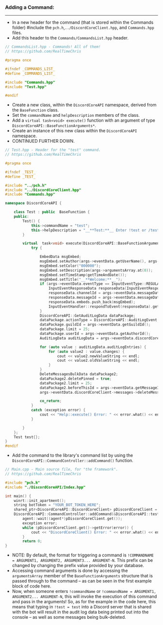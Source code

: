 ### **Adding a Command:**
---
- In a new header for the command (that is stored within the Commands folder) #include the `pch.h`,`../DiscordCoreClient.hpp`, and `Commands.hpp` files.
- Add this header to the `Commands/CommandsList.hpp` header.
```cpp
// CommandsList.hpp - Commands! All of them!
// https://github.com/RealTimeChris

#pragma once

#ifndef _COMMANDS_LIST_
#define _COMMANDS_LIST_

#include "Commands.hpp"
#include "Test.hpp"

#endif
```
- Create a new class, within the `DiscordCoreAPI` namespace, derived from the `BaseFunction` class.
- Set the `commandName` and `helpDescription` members of the class.
- Add a `virtual task<void> execute()` function with an argument of type `DiscordCoreAPI::BaseFunctionArguments*`.
- Create an instance of this new class within the `DiscordCoreAPI` namespace.
- CONTINUED FURTHER DOWN.

```cpp
// Test.hpp - Header for the "test" command.
// https://github.com/RealTimeChris

#pragma once

#ifndef _TEST_
#define _TEST_

#include "../pch.h"
#include "../DiscordCoreClient.hpp"
#include "Commands.hpp"

namespace DiscordCoreAPI {

	class Test : public  BaseFunction {
	public:
		Test() {
			this->commandName = "test";
			this->helpDescription = "__**Test:**__ Enter !test or /test to run this command!";
		}

		virtual  task<void> execute(DiscordCoreAPI::BaseFunctionArguments* args) {
			try {

				EmbedData msgEmbed;
				msgEmbed.setAuthor(args->eventData.getUserName(), args->eventData.getAvatarURL());
				msgEmbed.setColor("000000");
				msgEmbed.setDescription(args->argumentsArray.at(0));
				msgEmbed.setTimeStamp(getTimeAndDate());
				msgEmbed.setTitle("__**Welcome:**__");
				if (args->eventData.eventType == InputEventType::REGULAR_MESSAGE) {
					InputEventResponseData responseData(InputEventResponseType::REGULAR_MESSAGE_RESPONSE);
					responseData.channelId = args->eventData.messageData.channelId;
					responseData.messageId = args->eventData.messageData.id;
					responseData.embeds.push_back(msgEmbed);
					InputEventHandler::respondToEvent(responseData).get();
				}
				DiscordCoreAPI::GetAuditLogData dataPackage;
				dataPackage.actionType = DiscordCoreAPI::AuditLogEvent::ROLE_UPDATE;
				dataPackage.guildId = args->eventData.getGuildId();
				dataPackage.limit = 25;
				dataPackage.userId = args->eventData.getAuthorId();
				AuditLogData auditLogData = args->eventData.discordCoreClient->guilds->getAuditLogDataAsync(dataPackage).get();

				for (auto value : auditLogData.auditLogEntries) {
					for (auto value2 : value.changes) {
						cout << value2.newValueString << endl;
						cout << value2.oldValueString << endl;
					}
				}
				DeleteMessagesBulkData dataPackage2;
				dataPackage2.deletePinned = true;
				dataPackage2.limit = 25;
				dataPackage2.beforeThisId = args->eventData.getMessageId();
				args->eventData.discordCoreClient->messages->deleteMessasgeBulkAsync(dataPackage2).get();

				co_return;
			}
			catch (exception error) {
				cout << "Help::execute() Error: " << error.what() << endl << endl;
			}

		}
	};
	Test test{};
}
#endif
```
- Add the command to the library's command list by using the `DiscordCoreAPI::CommandController::addCommand()` function.

```cpp
// Main.cpp - Main source file, for "the framework".
// https://github.com/RealTimeChris

#include "pch.h"
#include "./DiscordCoreAPI/Index.hpp"

int main() {
	winrt::init_apartment();
	string botToken = "YOUR_BOT_TOKEN_HERE";
	shared_ptr<DiscordCoreAPI::DiscordCoreClient> pDiscordCoreClient = DiscordCoreAPI::DiscordCoreClient::finalSetup(botToken);
   	DiscordCoreAPI::CommandController::addCommand(&DiscordCoreAPI::test, DiscordCoreAPI::test.commandName);
    	agent::wait((agent*)pDiscordCoreClient.get());
    	exception error;
    	while (pDiscordCoreClient.get()->getError(error)) {
	        cout << "DiscordCoreClient() Error: " << error.what() << endl << endl;
    	}
    	return 0;
}
```
- NOTE: By default, the format for triggering a command is `!COMMANDNAME = ARGUMENT1, ARGUMENT2, ARGUMENT3... ARGUMENT-N`. This prefix can be changed by changing the prefix value provided by your database.
- Accessing command arguments is done by accessing the `argumentsArray` member of the `BaseFunctionArguments` structure that is passed through to the command – as can be seen in the first example block of code here.
- Now, when someone enters `!commandName` or `!commandName = ARGUMENT1, ARGUMENT2... ARGUMENT-N`, this will invoke the execution of this command and pass in the arguments! So, as for the example in the code here, this means that typing in `!test = test` into a Discord server that is shared with the bot will result in the audit log data being printed out into the console – as well as some messages being bulk-deleted.
